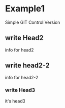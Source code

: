 # Example1
Simple GIT Control Version
## write Head2
info for head2
## write head2-2
info for head2-2
### write Head3
it's head3
